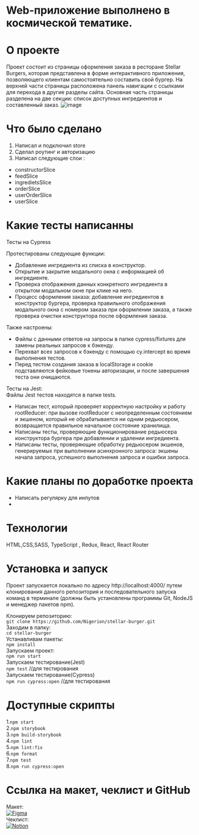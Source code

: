<!--# Проектная работа 11-го спринта

[Макет](<https://www.figma.com/file/vIywAvqfkOIRWGOkfOnReY/React-Fullstack_-Проектные-задачи-(3-месяца)_external_link?type=design&node-id=0-1&mode=design>)

[Чеклист](https://www.notion.so/praktikum/0527c10b723d4873aa75686bad54b32e?pvs=4)

## Этапы работы:

1. Разверните проект и ознакомьтесь с кодом. Все необходимые вам компоненты уже созданы и лежат в папке `src/components`

2. Настройте роутинг.

3. Напишите функционал запросов данных с сервера, используя `Redux` и глобальный `store`. Сами "ручки" уже прописаны и лежат в `utils/burger-api.ts`

4. Настройте авторизацию и создайте защищённые роуты.

## Важно:

Для корректной работы запросов к серверу необходимо добавить переменную BURGER_API_URL в окружение. Сама ссылка находится в файле `.env.example`.
-->

# Web-приложение выполнено в космической тематике.

# О проекте
Проект состоит из страницы оформления заказа в ресторане Stellar Burgers, которая представлена в форме интерактивного приложения, позволяющего клиентам самостоятельно составить свой бургер. На верхней части страницы расположена панель навигации с ссылками для перехода в другие разделы сайта. Основная часть страницы разделена на две секции: список доступных ингредиентов и составленный заказ.
![image](https://github.com/Nigerion/stellar-burger/assets/115921794/bade1a36-6e18-4f24-8be3-c438ce3ae2aa)

# Что было сделано
1. Написал и подключил store<br>
2. Сделал роутинг и авторизацию<br>
3. Написал следующие слои :<br>
- constructorSlice<br>
-  feedSlice<br>
- ingredietsSlice<br>
- orderSlice<br>
- userOrderSlice<br>
- userSlice<br>


# Какие тесты написанны
Тесты на Cypress<br>

Протестированы следующие функции:<br>
- Добавление ингредиента из списка в конструктор.
- Открытие и закрытие модального окна с информацией об ингредиенте.
- Проверка отображения данных конкретного ингредиента в открытом модальном окне при клике на него.
- Процесс оформления заказа: добавление ингредиентов в конструктор бургера, проверка правильного отображения модального окна с номером заказа при оформлении заказа, а также проверка очистки конструктора после оформления заказа.

Также настроены:<br>
- Файлы с данными ответов на запросы в папке cypress/fixtures для замены реальных запросов к бэкенду.
- Перехват всех запросов к бэкенду с помощью cy.intercept во время выполнения тестов.
- Перед тестом создания заказа в localStorage и cookie подставляются фейковые токены авторизации, и после завершения теста они очищаются.<br>

Тесты на Jest:<br>
Файлы Jest тестов находятся в папке tests.
- Написан тест, который проверяет корректную настройку и работу rootReducer: при вызове rootReducer с неопределенным состоянием и экшеном, который не обрабатывается ни одним редьюсером, возвращается правильное начальное состояние хранилища.
- Написаны тесты, проверяющие функционирование редьюсера конструктора бургера при добавлении и удалении ингредиента.
- Написаны тесты, проверяющие обработку редьюсером экшенов, генерируемых при выполнении асинхронного запроса: экшены начала запроса, успешного выполнения запроса и ошибки запроса.


# Какие планы по доработке проекта
* Написать регулярку для инпутов
*
# Технологии
HTML,CSS,SASS, TypeScript , Redux, React, React Router
# Установка и запуск
Проект запускается локально по адресу http://localhost:4000/ путем клонирования данного репозитория и последовательного запуска команд в терминале (должны быть установлены программы Git, NodeJS и менеджер пакетов npm).<br>

Клонируем репозиторию:<br>
`git clone https://github.com/Nigerion/stellar-burger.git`<br>
Заходим в папку:<br>
`cd stellar-burger`<br>
Устанавливам пакеты:<br>
`npm install`<br>
Запускаем проект:<br>
`npm run start`<br>
Запускаем тестирование(Jest)<br>
`npm test` //для тестирования<br>
Запускаем тестирование(Cypress)<br>
`npm run cypress:open` //для тестирования<br>
# Доступные скрипты
1.`npm start`<br>
2.`npm storybook`<br>
3.`npm build-storybook`<br>
4.`npm lint`<br>
5.`npm lint:fix`<br>
6.`npm format`<br>
7.`npm test`<br>
8.`npm run cypress:open`<br>
# Ссылка на макет, чеклист и GitHub
Макет:<br>
[![Figma](https://img.shields.io/badge/figma-%23F24E1E.svg?style=for-the-badge&logo=figma&logoColor=white)](<https://www.figma.com/file/vIywAvqfkOIRWGOkfOnReY/React-Fullstack_-Проектные-задачи-(3-месяца)_external_link?type=design&node-id=0-1&mode=design>) <br>
Чеклист:<br>
[![Notion](https://img.shields.io/badge/Notion-%23000000.svg?style=for-the-badge&logo=notion&logoColor=white)](https://www.notion.so/praktikum/0527c10b723d4873aa75686bad54b32e?pvs=4) <br>
<!-- [Макет](<https://www.figma.com/file/vIywAvqfkOIRWGOkfOnReY/React-Fullstack_-Проектные-задачи-(3-месяца)_external_link?type=design&node-id=0-1&mode=design>) 
![Figma](https://img.shields.io/badge/figma-%23F24E1E.svg?style=for-the-badge&logo=figma&logoColor=white)
[Чеклист](https://www.notion.so/praktikum/0527c10b723d4873aa75686bad54b32e?pvs=4)
![Notion](https://img.shields.io/badge/Notion-%23000000.svg?style=for-the-badge&logo=notion&logoColor=white)
-->
